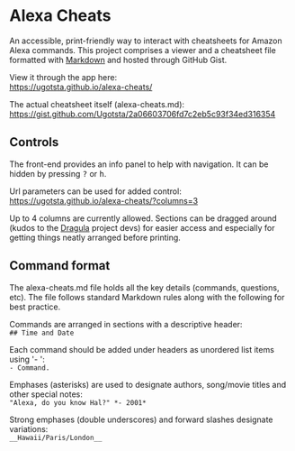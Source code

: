 # Alexa Cheats
An accessible, print-friendly way to interact with cheatsheets for Amazon Alexa commands. This project comprises a viewer and a cheatsheet file formatted with [Markdown](https://en.wikipedia.org/wiki/Markdown) and hosted through GitHub Gist.

View it through the app here:  
https://ugotsta.github.io/alexa-cheats/

The actual cheatsheet itself (alexa-cheats.md):  
https://gist.github.com/Ugotsta/2a06603706fd7c2eb5c93f34ed316354

## Controls
The front-end provides an info panel to help with navigation. It can be hidden by pressing <kbd>?</kbd> or <kbd>h</kbd>.

Url parameters can be used for added control:  
https://ugotsta.github.io/alexa-cheats/?columns=3

Up to 4 columns are currently allowed. Sections can be dragged around (kudos to the [Dragula](https://bevacqua.github.io/dragula/) project devs) for easier access and especially for getting things neatly arranged before printing.

## Command format
The alexa-cheats.md file holds all the key details (commands, questions, etc). The file follows standard Markdown rules along with the following for best practice.

Commands are arranged in sections with a descriptive header:  
`## Time and Date`

Each command should be added under headers as unordered list items using '- ':  
`- Command.`

Emphases (asterisks) are used to designate authors, song/movie titles and other special notes:  
`"Alexa, do you know Hal?" *- 2001*`

Strong emphases (double underscores) and forward slashes designate variations:  
`__Hawaii/Paris/London__`
